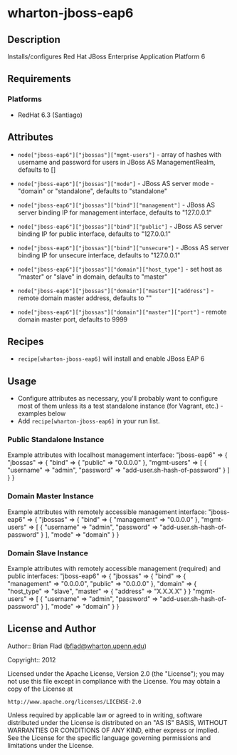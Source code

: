 # wharton-jboss-eap6

## Description

Installs/configures Red Hat JBoss Enterprise Application Platform 6

## Requirements

### Platforms

* RedHat 6.3 (Santiago)

## Attributes

* `node["jboss-eap6"]["jbossas"]["mgmt-users"]` - array of hashes with username 
  and password for users in JBoss AS ManagementRealm, defaults to []
* `node["jboss-eap6"]["jbossas"]["mode"]` - JBoss AS server mode - "domain" or
  "standalone", defaults to "standalone"

* `node["jboss-eap6"]["jbossas"]["bind"]["management"]` - JBoss AS server
  binding IP for management interface, defaults to "127.0.0.1"
* `node["jboss-eap6"]["jbossas"]["bind"]["public"]` - JBoss AS server binding IP
  for public interface, defaults to "127.0.0.1"
* `node["jboss-eap6"]["jbossas"]["bind"]["unsecure"]` - JBoss AS server binding
  IP for unsecure interface, defaults to "127.0.0.1"

* `node["jboss-eap6"]["jbossas"]["domain"]["host_type"]` - set host as "master"
  or "slave" in domain, defaults to "master"
* `node["jboss-eap6"]["jbossas"]["domain"]["master"]["address"]` - remote
  domain master address, defaults to ""
* `node["jboss-eap6"]["jbossas"]["domain"]["master"]["port"]` - remote
  domain master port, defaults to 9999

## Recipes

* `recipe[wharton-jboss-eap6]` will install and enable JBoss EAP 6

## Usage

* Configure attributes as necessary, you'll probably want to configure most of
  them unless its a test standalone instance (for Vagrant, etc.) - examples
  below
* Add `recipe[wharton-jboss-eap6]` in your run list.

### Public Standalone Instance

Example attributes with localhost management interface:
    "jboss-eap6" => {
      "jbossas" => {
        "bind" => {
          "public" => "0.0.0.0"
        },
        "mgmt-users" => [
          { "username" => "admin", "password" => "add-user.sh-hash-of-password" }
        ]
      }
    }

### Domain Master Instance

Example attributes with remotely accessible management interface:
    "jboss-eap6" => {
      "jbossas" => {
        "bind" => {
          "management" => "0.0.0.0"
        },
        "mgmt-users" => [
          { "username" => "admin", "password" => "add-user.sh-hash-of-password" }
        ],
        "mode" => "domain"
      }
    }

### Domain Slave Instance

Example attributes with remotely accessible management (required) and public
interfaces:
    "jboss-eap6" => {
      "jbossas" => {
        "bind" => {
          "management" => "0.0.0.0",
          "public" => "0.0.0.0"
        },
        "domain" => {
          "host_type" => "slave",
          "master" => { "address" => "X.X.X.X" }
        }
        "mgmt-users" => [
          { "username" => "admin", "password" => "add-user.sh-hash-of-password" }
        ],
        "mode" => "domain"
      }
    }

## License and Author
      
Author:: Brian Flad (<bflad@wharton.upenn.edu>)

Copyright:: 2012

Licensed under the Apache License, Version 2.0 (the "License");
you may not use this file except in compliance with the License.
You may obtain a copy of the License at

    http://www.apache.org/licenses/LICENSE-2.0

Unless required by applicable law or agreed to in writing, software
distributed under the License is distributed on an "AS IS" BASIS,
WITHOUT WARRANTIES OR CONDITIONS OF ANY KIND, either express or implied.
See the License for the specific language governing permissions and
limitations under the License.
